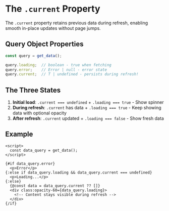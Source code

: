 # The `.current` Property

The `.current` property retains previous data during refresh, enabling smooth in-place updates without page jumps.

## Query Object Properties

```typescript
const query = get_data();

query.loading;  // boolean - true when fetching
query.error;    // Error | null - error state
query.current;  // T | undefined - persists during refresh!
```

## The Three States

1. **Initial load**: `.current === undefined` + `.loading === true` - Show spinner
2. **During refresh**: `.current` has data + `.loading === true` - Keep showing data with optional opacity
3. **After refresh**: `.current` updated + `.loading === false` - Show fresh data

## Example

```svelte
<script>
  const data_query = get_data();
</script>

{#if data_query.error}
  <p>Error</p>
{:else if data_query.loading && data_query.current === undefined}
  <p>Loading...</p>
{:else}
  {@const data = data_query.current ?? []}
  <div class:opacity-60={data_query.loading}>
    <!-- Content stays visible during refresh -->
  </div>
{/if}
```
